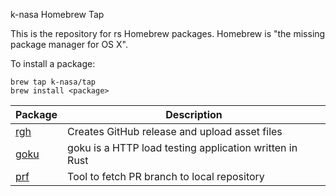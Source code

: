 k-nasa Homebrew Tap

This is the repository for rs Homebrew packages. Homebrew is "the missing package manager for OS X".

To install a package:

```
brew tap k-nasa/tap
brew install <package>
```

| Package                                | Description                                             |
| -------------------------------------- | ------------------------------------------------------- |
| [rgh](https://github.com/k-nasa/rgh)   | Creates GitHub release and upload asset files           |
| [goku](https://github.com/k-nasa/goku) | goku is a HTTP load testing application written in Rust |
| [prf](https://github.com/k-nasa/prf)   | Tool to fetch PR branch to local repository             |
